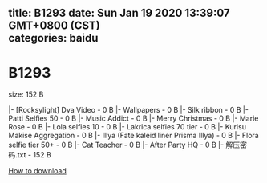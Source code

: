 
title: B1293
date: Sun Jan 19 2020 13:39:07 GMT+0800 (CST)    
categories: baidu
---

# B1293
size: 152 B
 
 
|- [Rocksylight] Dva Video - 0 B
|- Wallpapers - 0 B
|- Silk ribbon - 0 B
|- Patti Selfies 50 - 0 B
|- Music Addict - 0 B
|- Merry Christmas - 0 B
|- Marie Rose - 0 B
|- Lola selfies 10 - 0 B
|- Lakrica selfies 70 tier - 0 B
|- Kurisu Makise Aggregation - 0 B
|- Illya (Fate kaleid liner Prisma Illya) - 0 B
|- Flora selfie tier 50+ - 0 B
|- Cat Teacher - 0 B
|- After Party HQ - 0 B
|- 解压密码.txt - 152 B

[How to download](https://bpcam.bemobtrk.com/go/2ceec3aa-1ca2-46d6-b9ff-aaa5c184517c?jno=4074)